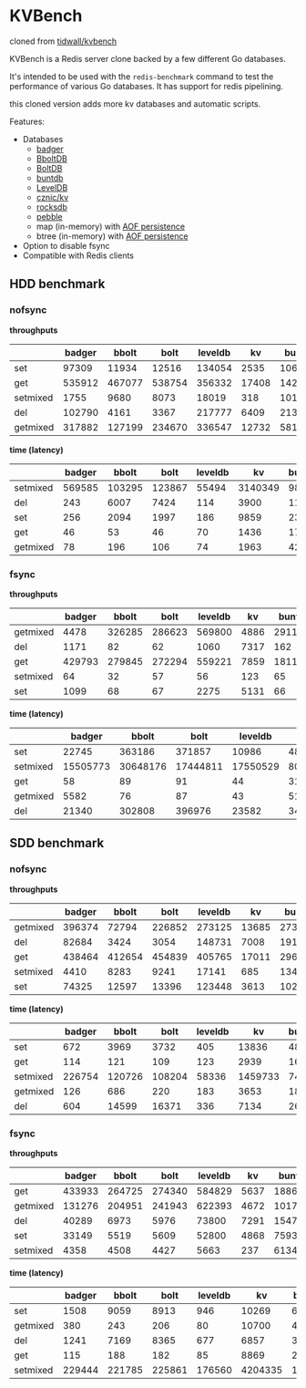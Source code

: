 # KVBench

cloned from [tidwall/kvbench](https://github.com/tidwall/kvbench)

KVBench is a Redis server clone backed by a few different Go databases. 

It's intended to be used with the `redis-benchmark` command to test the performance of various Go databases.
It has support for redis pipelining.

this cloned version adds more kv databases and automatic scripts.

Features:

- Databases
  - [badger](https://github.com/dgraph-io/badger)
  - [BboltDB](https://github.com/etcd-io/bbolt)
  - [BoltDB](https://github.com/boltdb/bolt)
  - [buntdb](https://github.com/tidwall/buntdb)
  - [LevelDB](https://github.com/syndtr/goleveldb)
  - [cznic/kv](https://github.com/cznic/kv)
  - [rocksdb](https://github.com/tecbot/gorocksdb)
  - [pebble](https://github.com/petermattis/pebble)
  - map (in-memory) with [AOF persistence](https://redis.io/topics/persistence)
  - btree (in-memory) with [AOF persistence](https://redis.io/topics/persistence)
- Option to disable fsync
- Compatible with Redis clients


## HDD benchmark

### nofsync

**throughputs**

| |badger|bbolt|bolt|leveldb|kv|buntdb|pebble|rocksdb|btree|btree/memory|map|map/memory|
|--|--|--|--|--|--|--|--|--|--|--|--|--|
|set|97309|11934|12516|134054|2535|106322|481964|495220|195407|570192|259629|1073199|
|get|535912|467077|538754|356332|17408|1424205|2356922|2538238|5107017|5319205|6658498|6584665|
|setmixed|1755|9680|8073|18019|318|10123|105829|101276|16574|20383|19298|19274|
|del|102790|4161|3367|217777|6409|213214|675658|681636|465202|1017582|842456|1347452|
|getmixed|317882|127199|234670|336547|12732|581805|2013081|1963066|1235444|1422469|2257621|2308104|

**time (latency)**

| |badger|bbolt|bolt|leveldb|kv|buntdb|pebble|rocksdb|btree|btree/memory|map|map/memory|
|--|--|--|--|--|--|--|--|--|--|--|--|--|
|setmixed|569585|103295|123867|55494|3140349|98775|9449|9873|60332|49058|51818|51880|
|del|243|6007|7424|114|3900|117|37|36|53|24|29|18|
|set|256|2094|1997|186|9859|235|51|50|127|43|96|23|
|get|46|53|46|70|1436|17|10|9|4|4|3|3|
|getmixed|78|196|106|74|1963|42|12|12|20|17|11|10|

### fsync

**throughputs**

| |badger|bbolt|bolt|leveldb|kv|buntdb|pebble|rocksdb|btree|btree/memory|map|map/memory|
|--|--|--|--|--|--|--|--|--|--|--|--|--|
|getmixed|4478|326285|286623|569800|4886|2911|1923446|2349072|1967|994233|2960|1281065|
|del|1171|82|62|1060|7317|162|1335|1306|164|842247|164|847816|
|get|429793|279845|272294|559221|7859|1811922|1522997|1688903|3181673|2851439|3055300|2849814|
|setmixed|64|32|57|56|123|65|-1|-1|66|19785|67|20625|
|set|1099|68|67|2275|5131|66|1347|1359|67|429553|67|631432|


**time (latency)**

| |badger|bbolt|bolt|leveldb|kv|buntdb|pebble|rocksdb|btree|btree/memory|map|map/memory|
|--|--|--|--|--|--|--|--|--|--|--|--|--|
|set|22745|363186|371857|10986|4872|373860|18551|18393|370929|58|371504|39|
|setmixed|15505773|30648176|17444811|17550529|8088880|15330992|-1|-1|15037276|50546|14880390|48490|
|get|58|89|91|44|3180|13|16|14|7|8|8|8|
|getmixed|5582|76|87|43|5116|8585|12|10|12706|25|8444|19|
|del|21340|302808|396976|23582|3416|153810|18723|19140|152106|29|151896|29|

## SDD benchmark

### nofsync

**throughputs**

| |badger|bbolt|bolt|leveldb|kv|buntdb|pebble|rocksdb|btree|btree/memory|map|map/memory|
|--|--|--|--|--|--|--|--|--|--|--|--|--|
|getmixed|396374|72794|226852|273125|13685|273452|1926559|1925973|659800|941788|1464767|1786358|
|del|82684|3424|3054|148731|7008|191465|629728|633072|380794|813068|597367|1137109|
|get|438464|412654|454839|405765|17011|2961620|1689377|1617706|4041922|3665312|4420964|4015257|
|setmixed|4410|8283|9241|17141|685|13497|138785|148465|30585|38453|43119|47488|
|set|74325|12597|13396|123448|3613|102831|447157|450753|179979|597334|207175|866142|

**time (latency)**

| |badger|bbolt|bolt|leveldb|kv|buntdb|pebble|rocksdb|btree|btree/memory|map|map/memory|
|--|--|--|--|--|--|--|--|--|--|--|--|--|
|set|672|3969|3732|405|13836|486|111|110|277|83|241|57|
|get|114|121|109|123|2939|16|29|30|12|13|11|12|
|setmixed|226754|120726|108204|58336|1459733|74090|7205|6735|32695|26005|23191|21057|
|getmixed|126|686|220|183|3653|182|25|25|75|53|34|27|
|del|604|14599|16371|336|7134|261|79|78|131|61|83|43|

### fsync

**throughputs**

| |badger|bbolt|bolt|leveldb|kv|buntdb|pebble|rocksdb|btree|btree/memory|map|map/memory|
|--|--|--|--|--|--|--|--|--|--|--|--|--|
|get|433933|264725|274340|584829|5637|1886080|2386065|1901863|3041362|2814522|3636363|3424657|
|getmixed|131276|204951|241943|622393|4672|101736|3575259|2841716|103878|681942|118910|1353729|
|del|40289|6973|5976|73800|7291|15474|67268|59760|18274|802632|17738|830909|
|set|33149|5519|5609|52800|4868|7593|53698|49733|7692|517625|7635|829187|
|setmixed|4358|4508|4427|5663|237|6134|3932|3694|6388|28777|6932|51712|


**time (latency)**

| |badger|bbolt|bolt|leveldb|kv|buntdb|pebble|rocksdb|btree|btree/memory|map|map/memory|
|--|--|--|--|--|--|--|--|--|--|--|--|--|
|set|1508|9059|8913|946|10269|6584|931|1005|6500|96|6548|60|
|getmixed|380|243|206|80|10700|491|13|17|481|73|420|36|
|del|1241|7169|8365|677|6857|3231|743|836|2736|62|2818|60|
|get|115|188|182|85|8869|26|20|26|16|17|13|14|
|setmixed|229444|221785|225861|176560|4204335|163008|254310|270760|156530|34749|144248|19338|

